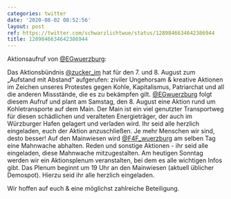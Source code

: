 ```yaml
---
categories: twitter
date: '2020-08-02 08:52:56'
layout: post
ref: https://twitter.com/schwarzlichtwue/status/1289846634642386944
title: 1289846634642386944
---
```

Aktionsaufruf von [@EGwuerzburg](https://twitter.com/EGwuerzburg):



Das Aktionsbündnis [@zucker_im](https://twitter.com/zucker_im) hat für den 7. und 8. August zum „Aufstand mit Abstand“ aufgerufen: ziviler Ungehorsam &amp; kreative Aktionen im Zeichen unseres Protestes gegen Kohle, Kapitalismus, Patriarchat und all die anderen Missstände, die es zu bekämpfen gilt.
[@EGwuerzburg](https://twitter.com/EGwuerzburg) folgt diesem Aufruf und plant am Samstag, den 8. August eine Aktion rund um Kohletransporte auf dem Main. Der Main ist ein viel genutzter Transportweg für diesen schädlichen und veralteten Energieträger, der auch im Würzburger Hafen gelagert und verladen wird.
Ihr seid alle herzlich eingeladen, euch der Aktion anzuschließen. Je mehr Menschen wir sind, desto besser! Auf den Mainwiesen wird [@F4F_wuerzburg](https://twitter.com/F4F_wuerzburg) am selben Tag eine Mahnwache abhalten. Reden und sonstige Aktionen - ihr seid alle eingeladen, diese Mahnwache mitzugestalten.
Am heutigen Sonntag werden wir ein Aktionsplenum veranstalten, bei dem es alle wichtigen Infos gibt. Das Plenum beginnt um 19 Uhr an den Mainwiesen (aktuell üblicher Demospot). Hierzu seid ihr alle herzlich eingeladen.



Wir hoffen auf euch &amp; eine möglichst zahlreiche Beteiligung.